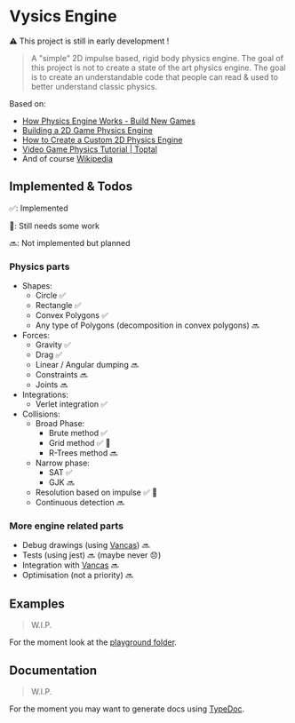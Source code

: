 # Vysics Engine

⚠️ This project is still in early development !

> A "simple" 2D impulse based, rigid body physics engine.
> The goal of this project is not to create a state of the art physics engine. The goal is to create an understandable code that people can read & used to better understand classic physics.

Based on:

- [How Physics Engine Works - Build New Games](http://buildnewgames.com/gamephysics/)
- [Building a 2D Game Physics Engine](https://www.apress.com/gp/book/9781484225820)
- [How to Create a Custom 2D Physics Engine](https://gamedevelopment.tutsplus.com/tutorials/how-to-create-a-custom-2d-physics-engine-the-basics-and-impulse-resolution--gamedev-6331)
- [Video Game Physics Tutorial | Toptal](https://www.toptal.com/game/video-game-physics-part-i-an-introduction-to-rigid-body-dynamics)
- And of course [Wikipedia](https://wikipedia.org/)

## Implemented & Todos

✅: Implemented

🔧: Still needs some work

🔜: Not implemented but planned

### Physics parts

- Shapes:
  - Circle ✅
  - Rectangle ✅
  - Convex Polygons ✅
  - Any type of Polygons (decomposition in convex polygons) 🔜
- Forces:
  - Gravity ✅
  - Drag ✅
  - Linear / Angular dumping 🔜
  - Constraints 🔜
  - Joints 🔜
- Integrations:
  - Verlet integration ✅
- Collisions:
  - Broad Phase:
    - Brute method ✅
    - Grid method ✅ 🔧
    - R-Trees method 🔜
  - Narrow phase:
    - SAT ✅
    - GJK 🔜
  - Resolution based on impulse ✅ 🔧
  - Continuous detection 🔜

### More engine related parts

- Debug drawings (using [Vancas](https://github.com/Voxylu/vancas)) 🔜
- Tests (using jest) 🔜 (maybe never 😞)
- Integration with [Vancas](https://github.com/Voxylu/vancas) 🔜
- Optimisation (not a priority) 🔜

## Examples

> W.I.P.

For the moment look at the [playground folder](./playground).

## Documentation

> W.I.P.

For the moment you may want to generate docs using [TypeDoc](http://typedoc.org/).

